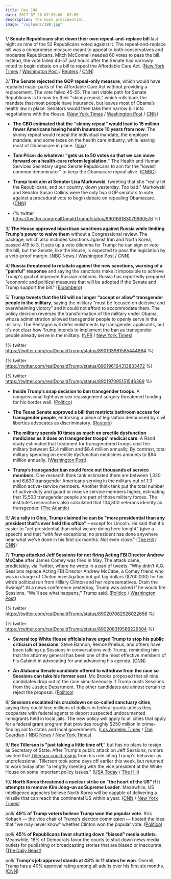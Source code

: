 ```yaml
---
title: Day 188
date: 2017-07-26 07:56:00 -07:00
description: The most presidential.
image: "/uploads/188.jpg"
---
```


1/ **Senate Republicans shot down their own repeal-and-replace bill** last night as nine of the 52 Republicans voted against it. The repeal-and-replace bill was a compromise measure meant to appeal to both conservatives and moderate Republicans. Mitch McConnell needed 60 votes to pass the bill. Instead, the vote failed 43-57 just hours after the Senate had narrowly voted to begin debate on a bill to repeal the Affordable Care Act. ([New York Times](https://www.nytimes.com/2017/07/25/us/politics/senate-health-care.html) / [Washington Post](https://www.washingtonpost.com/powerpost/gop-leaders-press-ahead-with-health-care-vote-in-hopes-of-sustaining-repeal-effort/2017/07/25/2525470c-7126-11e7-8839-ec48ec4cae25_story.html) / [Reuters](https://www.reuters.com/article/us-usa-healthcare-idUSKBN1AB19G) / [CNN](http://www.cnn.com/2017/07/25/politics/senate-health-care-vote/index.html))

2/ **The Senate rejected the GOP repeal-only measure**, which would have repealed major parts of the Affordable Care Act without providing a replacement. The vote failed 45-55. The last viable path for Senate Republicans is to now try their "skinny repeal," which rolls back the mandate that most people have insurance, but leaves most of Obama’s health law in place. Senators would then take their narrow bill into negotiations with the House. ([New York Times](https://www.nytimes.com/2017/07/26/us/politics/health-care-senate-vote.html) / [Washington Post](https://www.washingtonpost.com/powerpost/senate-embarks-on-new-round-of-voting-to-peel-back-affordable-care-act/2017/07/26/a7206f62-71e8-11e7-9eac-d56bd5568db8_story.html) / [CNN](http://www.cnn.com/2017/07/26/politics/health-care-bill-wednesday/index.html))

* **The CBO estimated that the “skinny repeal” would lead to 15 million fewer Americans having health insurance 10 years from now**. The skinny repeal would repeal the individual mandate, the employer mandate, and some taxes on the health care industry, while leaving most of Obamacare in place. ([Vox](https://www.vox.com/policy-and-politics/2017/7/26/16029976/senate-health-care-bill-skinny-obamacare-repeal-now))

* **Tom Price: do whatever "gets us to 50 votes so that we can move forward on a health-care reform legislation."** The Health and Human Services Secretary urged Senate Republicans to aim for the "lowest common denominator" to keep the Obamacare repeal alive. ([CNBC](http://www.cnbc.com/2017/07/26/hhs-secretary-tom-price-senate-must-aim-for-lowest-common-denominator-on-health-care.html))

* **Trump took aim at Senator Lisa Murkowski**, tweeting that she "really let the Republicans, and our country, down yesterday. Too bad." Murkowski and Senator Susan Collins were the only two GOP senators to vote against a procedural vote to begin debate on repealing Obamacare. ([CNN](http://www.cnn.com/2017/07/26/politics/twitter-trump-murkowski-health-care/index.html))

* {% twitter https://twitter.com/realDonaldTrump/status/890168183079960576 %}

3/ **The House approved bipartisan sanctions against Russia while limiting Trump's power to waive them** without a Congressional review. The package, which also includes sanctions against Iran and North Korea, passed 419 to 3. It sets up a veto dilemma for Trump: he can sign or veto the bill, but the Senate, like the House, is expected to pass the legislation by a veto-proof margin. ([NBC News](http://www.nbcnews.com/politics/congress/house-decisively-passes-sanctions-bill-curbing-trump-s-power-n786566) / [Washington Post](https://www.washingtonpost.com/powerpost/house-prepares-to-pass-sanctions-bill--and-set-up-veto-dilemma-for-trump/2017/07/25/ece80164-7138-11e7-8839-ec48ec4cae25_story.html) / [CNN](http://www.cnn.com/2017/07/25/politics/iran-sanctions-bill/index.html))

4/ **Russia threatened to retaliate against the new sanctions, warning of a "painful" response** and saying the sanctions make it impossible to achieve Trump's goal of improved Russian relations. Russia has reportedly prepared “economic and political measures that will be adopted if the Senate and Trump support the bill." ([Bloomberg](https://www.bloomberg.com/news/articles/2017-07-26/russia-says-new-u-s-sanctions-killing-chances-for-improved-ties))

5/ **Trump tweets that the US will no longer “accept or allow” transgender people in the military**, saying the military “must be focused on decisive and overwhelming victory” and it could not afford to accommodate them. The policy decision reverses the transformation of the military under Obama, whose administration allowed transgender people to openly serve in the military. The Pentagon will defer enlistments by transgender applicants, but it's not clear how Trump intends to implement the ban as transgender people already serve in the military. ([NPR](http://www.npr.org/sections/thetwo-way/2017/07/26/539470211/trump-says-transgender-people-cant-serve-in-military) / [New York Times](https://www.nytimes.com/2017/07/26/us/politics/trump-transgender-military.html))

{% twitter https://twitter.com/realDonaldTrump/status/890193981585444864 %}

{% twitter https://twitter.com/realDonaldTrump/status/890196164313833472 %}

{% twitter https://twitter.com/realDonaldTrump/status/890197095151546369 %}

* **Inside Trump’s snap decision to ban transgender troops**. A congressional fight over sex reassignment surgery threatened funding for his border wall. ([Politico](http://www.politico.com/story/2017/07/26/trump-transgender-military-ban-behind-the-scenes-240990))

* **The Texas Senate approved a bill that restricts bathroom access for transgender people**, endorsing a piece of legislation denounced by civil liberties advocates as discriminatory. ([Reuters](https://www.reuters.com/article/us-texas-lgbt-idUSKBN1AB037))

* **The military spends 10 times as much on erectile dysfunction medicines as it does on transgender troops’ medical care**. A Rand study estimated that treatment for transgendered troops cost the military between $2.4 million and $8.4 million annually. By contrast, total military spending on erectile dysfunction medicines amounts to $84 million annually. ([Washington Post](https://www.washingtonpost.com/news/wonk/wp/2017/07/26/the-military-spends-five-times-as-much-on-viagra-as-it-would-on-transgender-troops-medical-care/))

* **Trump’s transgender ban could force out thousands of service members**. One research think tank estimated there are between 1,320 and 6,630 transgender Americans serving in the military out of 1.3 million active-service members. Another think tank put the total number of active-duty and guard or reserve service members higher, estimating that 15,500 transgender people are part of those military forces. The institute’s researchers also calculated that 134,300 veterans identify as transgender. ([The Atlantic](https://www.theatlantic.com/politics/archive/2017/07/trump-bans-transgender-americans-from-serving-in-the-military/534939/))

6/ **At a rally in Ohio, Trump claimed he can be "more presidential than any president that's ever held this office"** – except for Lincoln. He said that it's easier to "act presidential than what we are doing here tonight" (give a speech) and that "with few exceptions, no president has done anywhere near what we've done in his first six months. Not even close." ([The Hill](http://thehill.com/blogs/blog-briefing-room/news-other-administration/343774-trump-i-can-be-the-most-presidential) / [CNN](http://www.cnn.com/2017/07/25/politics/trump-youngstown-ohio-campaign-rally/index.html))

7/ **Trump attacked Jeff Sessions for not firing Acting FBI Director Andrew McCabe** after James Comey was fired in May. The attack came, predictably, via Twitter, where he wrote in a pair of tweets: “Why didn’t A.G. Sessions replace Acting FBI Director Andrew McCabe, a Comey friend who was in charge of Clinton investigation but got big dollars ($700,000) for his wife’s political run from Hillary Clinton and her representatives. Drain the Swamp!” At a news conference yesterday, Trump was asked if he would fire Sessions. “We’ll see what happens,’’ Trump said. ([Politico](http://www.politico.com/trump-twitter-attacks-jeff-sessions-240981) / [Washington Post](https://www.washingtonpost.com/world/national-security/the-standoff-between-trump-and-sessions-escalates/2017/07/25/5a51f3fc-7172-11e7-8f39-eeb7d3a2d304_story.html))

{% twitter https://twitter.com/realDonaldTrump/status/890207082926022656 %}

{% twitter https://twitter.com/realDonaldTrump/status/890208319566229504 %}

* **Several top White House officials have urged Trump to stop his public criticism of Sessions**. Steve Bannon, Reince Priebus, and others have been talking up Sessions in conversations with Trump, reminding him that the attorney general has been one of the most effective members of his Cabinet in advocating for and advancing his agenda. ([CNN](http://www.cnn.com/2017/07/25/politics/trump-jeff-sessions-white-house/index.html))

* **An Alabama Senate candidate offered to withdraw from the race so Sessions can take his former seat**. Mo Brooks proposed that all nine candidates drop out of the race simultaneously if Trump ousts Sessions from the Justice Department. The other candidates are almost certain to reject the proposal. ([Politico](http://www.politico.com/story/2017/07/26/mo-brooks-jeff-sessions-alabama-senate-race-240994))

8/ **Sessions escalated his crackdown on so-called sanctuary cities**, saying they could lose millions of dollars in federal grants unless they cooperate with federal agents to deport suspected undocumented immigrants held in local jails. The new policy will apply to all cities that apply for a federal grant program that provides roughly $250 million in crime-finding aid to states and local governments. ([Los Angeles Times](http://www.latimes.com/politics/la-na-pol-trump-sanctuary-cities-20170725-story.html) / [The Guardian](https://www.theguardian.com/us-news/2017/jul/26/us-creates-stricter-rules-for-sanctuary-city-grant-money-in-crackdown) / [NBC News](http://www.nbcnews.com/politics/politics-news/attorney-general-sessions-raises-stakes-sanctuary-cities-n786546) / [New York Times](https://www.nytimes.com/2017/07/26/us/politics/sessions-sanctuary-cities.html))

9/ **Rex Tillerson is "just taking a little time off,"** but has no plans to resign as Secretary of State. After Trump's public attack on Jeff Sessions, rumors swirled that [Tillerson could resign](https://whatthefuckjusthappenedtoday.com/2017/07/24/day-186/#7-after-trumps-rebuke-of-sessions-re) from his role citing Trump's behavior as unprofessional. Tillerson took some days off earlier this week, but returned to work today after "a lengthy meeting with the vice president at the White House on some important policy issues." ([USA Today](https://www.usatoday.com/story/news/politics/onpolitics/2017/07/25/rex-tillerson-taking-little-time-off/510355001/) / [The Hill](http://thehill.com/homenews/administration/343932-tillerson-meets-with-pence-defying-resignation-rumors))

10/ **North Korea threatened a nuclear strike on "the heart of the US" if it attempts to remove Kim Jong-un as Supreme Leader**. Meanwhile, US intelligence agencies believe North Korea will be capable of delivering a missile that can reach the continental US within a year. ([CNN](http://www.cnn.com/2017/07/25/politics/north-korea-threatens-nuclear-strike-us/) / [New York Times](https://www.nytimes.com/2017/07/25/us/politics/north-korea-missiles.html))

poll/ **49% of Trump voters believe Trump won the popular vote**. Kris Kobach — the vice chair of Trump’s election commission — floated the idea that "we may never know" whether Clinton won the popular vote. ([Politico](http://www.politico.com/story/2017/07/26/trump-clinton-popular-vote-240966))

poll/ **45% of Republicans favor shutting down "biased" media outlets**. Meanwhile, 18% of Democrats favor the courts to shut down news media outlets for publishing or broadcasting stories that are biased or inaccurate. ([The Daily Beast](http://www.thedailybeast.com/poll-45-of-republicans-favor-shutting-down-biased-media-outlets))

poll/ **Trump's job approval stands at 43% in 11 states he won**. Overall, Trump has a 40% approval rating among all adults over his first six months. ([CNN](http://www.cnn.com/2017/07/26/politics/trump-approval-underwater-11-states/index.html))